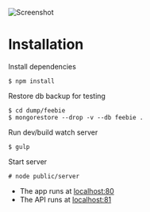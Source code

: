 ![Screenshot](https://s3.amazonaws.com/feebie/feebie_852.png)

# Installation

Install dependencies

```shell
$ npm install
```

Restore db backup for testing

```shell
$ cd dump/feebie
$ mongorestore --drop -v --db feebie .
```

Run dev/build watch server

```shell
$ gulp
```

Start server

```shell
# node public/server
``` 

* The app runs at [localhost:80](http://localhost:80/)
* The API runs at [localhost:81](http://localhost:81/)